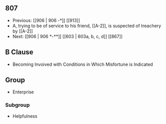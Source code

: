 ## 807
- Previous: [[906 | 906 -*]] [[913]] 
- A, trying to be of service to his friend, [[A-2]], is suspected of treachery by [[A-2]]
- Next: [[906 | 906 *-**]] [[603 | 603a, b, c, d]] [[867]] 

## B Clause
- Becoming Invoived with Conditions in Which Misfortune is Indicated

## Group
- Enterprise

### Subgroup
- Helpfulness

